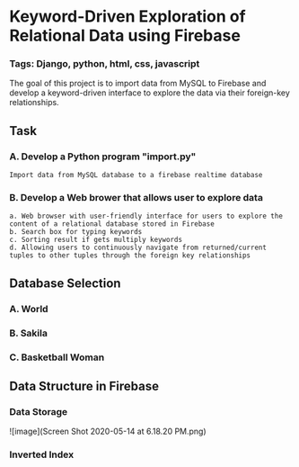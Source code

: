 # Keyword-Driven Exploration of Relational Data using Firebase

### Tags: Django, python, html, css, javascript

The goal of this project is to import data from MySQL to Firebase and develop a keyword-driven interface to explore the data via their foreign-key relationships.

## Task

### A. Develop a Python program "import.py"

    Import data from MySQL database to a firebase realtime database
   
### B. Develop a Web brower that allows user to explore data

    a. Web browser with user-friendly interface for users to explore the content of a relational database stored in Firebase
    b. Search box for typing keywords
    c. Sorting result if gets multiply keywords
    d. Allowing users to continuously navigate from returned/current tuples to other tuples through the foreign key relationships

## Database Selection

### A. World

### B. Sakila

### C. Basketball Woman


## Data Structure in Firebase

### Data Storage
![image](Screen Shot 2020-05-14 at 6.18.20 PM.png)
### Inverted Index



